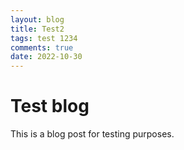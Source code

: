 ```yaml
---
layout: blog
title: Test2
tags: test 1234
comments: true
date: 2022-10-30
---
```


# Test blog

This is a blog post for testing purposes.
